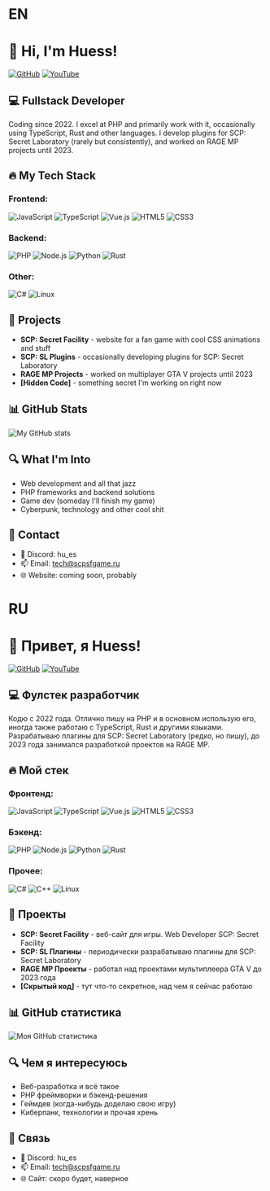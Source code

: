 # EN
# 👋 Hi, I'm Huess!

[![GitHub](https://img.shields.io/badge/-GitHub-181717?style=flat-square&logo=github)](https://github.com/huesss)
[![YouTube](https://img.shields.io/badge/-YouTube-FF0000?style=flat-square&logo=youtube&logoColor=white)](https://youtube.com/@scpsf)

## 💻 Fullstack Developer

Coding since 2022. I excel at PHP and primarily work with it, occasionally using TypeScript, Rust and other languages. I develop plugins for SCP: Secret Laboratory (rarely but consistently), and worked on RAGE MP projects until 2023.

## 🔥 My Tech Stack

### Frontend:
![JavaScript](https://img.shields.io/badge/-JavaScript-F7DF1E?style=flat-square&logo=javascript&logoColor=black)
![TypeScript](https://img.shields.io/badge/-TypeScript-007ACC?style=flat-square&logo=typescript&logoColor=white)
![Vue.js](https://img.shields.io/badge/-Vue.js-4FC08D?style=flat-square&logo=vue.js&logoColor=white)
![HTML5](https://img.shields.io/badge/-HTML5-E34F26?style=flat-square&logo=html5&logoColor=white)
![CSS3](https://img.shields.io/badge/-CSS3-1572B6?style=flat-square&logo=css3&logoColor=white)

### Backend:
![PHP](https://img.shields.io/badge/-PHP-777BB4?style=flat-square&logo=php&logoColor=white)
![Node.js](https://img.shields.io/badge/-Node.js-339933?style=flat-square&logo=node.js&logoColor=white)
![Python](https://img.shields.io/badge/-Python-3776AB?style=flat-square&logo=python&logoColor=white)
![Rust](https://img.shields.io/badge/-Rust-000000?style=flat-square&logo=rust&logoColor=white)

### Other:
![C#](https://img.shields.io/badge/-C%23-239120?style=flat-square&logo=c-sharp&logoColor=white)
![Linux](https://img.shields.io/badge/-Linux-FCC624?style=flat-square&logo=linux&logoColor=black)

## 🚀 Projects

- **SCP: Secret Facility** - website for a fan game with cool CSS animations and stuff
- **SCP: SL Plugins** - occasionally developing plugins for SCP: Secret Laboratory
- **RAGE MP Projects** - worked on multiplayer GTA V projects until 2023
- **[Hidden Code]** - something secret I'm working on right now

## 📊 GitHub Stats

![My GitHub stats](https://github-readme-stats.vercel.app/api?username=huesss&show_icons=true&theme=radical)

## 🔍 What I'm Into

- Web development and all that jazz
- PHP frameworks and backend solutions
- Game dev (someday I'll finish my game)
- Cyberpunk, technology and other cool shit

## 💬 Contact

- 💬 Discord: hu_es
- 📫 Email: tech@scpsfgame.ru
- 🌐 Website: coming soon, probably

# RU
# 👋 Привет, я Huess!

[![GitHub](https://img.shields.io/badge/-GitHub-181717?style=flat-square&logo=github)](https://github.com/huesss)
[![YouTube](https://img.shields.io/badge/-YouTube-FF0000?style=flat-square&logo=youtube&logoColor=white)](https://youtube.com/@scpsf)

## 💻 Фулстек разработчик

Кодю с 2022 года. Отлично пишу на PHP и в основном использую его, иногда также работаю с TypeScript, Rust и другими языками. Разрабатываю плагины для SCP: Secret Laboratory (редко, но пишу), до 2023 года занимался разработкой проектов на RAGE MP.

## 🔥 Мой стек

### Фронтенд:
![JavaScript](https://img.shields.io/badge/-JavaScript-F7DF1E?style=flat-square&logo=javascript&logoColor=black)
![TypeScript](https://img.shields.io/badge/-TypeScript-007ACC?style=flat-square&logo=typescript&logoColor=white)
![Vue.js](https://img.shields.io/badge/-Vue.js-4FC08D?style=flat-square&logo=vue.js&logoColor=white)
![HTML5](https://img.shields.io/badge/-HTML5-E34F26?style=flat-square&logo=html5&logoColor=white)
![CSS3](https://img.shields.io/badge/-CSS3-1572B6?style=flat-square&logo=css3&logoColor=white)

### Бэкенд:
![PHP](https://img.shields.io/badge/-PHP-777BB4?style=flat-square&logo=php&logoColor=white)
![Node.js](https://img.shields.io/badge/-Node.js-339933?style=flat-square&logo=node.js&logoColor=white)
![Python](https://img.shields.io/badge/-Python-3776AB?style=flat-square&logo=python&logoColor=white)
![Rust](https://img.shields.io/badge/-Rust-000000?style=flat-square&logo=rust&logoColor=white)

### Прочее:
![C#](https://img.shields.io/badge/-C%23-239120?style=flat-square&logo=c-sharp&logoColor=white)
![C++](https://img.shields.io/badge/-C++-00599C?style=flat-square&logo=c%2B%2B&logoColor=white)
![Linux](https://img.shields.io/badge/-Linux-FCC624?style=flat-square&logo=linux&logoColor=black)

## 🚀 Проекты

- **SCP: Secret Facility** - веб-сайт для игры. Web Developer SCP: Secret Facility
- **SCP: SL Плагины** - периодически разрабатываю плагины для SCP: Secret Laboratory
- **RAGE MP Проекты** - работал над проектами мультиплеера GTA V до 2023 года
- **[Скрытый код]** - тут что-то секретное, над чем я сейчас работаю

## 📊 GitHub статистика

![Моя GitHub статистика](https://github-readme-stats.vercel.app/api?username=huesss&show_icons=true&theme=radical)

## 🔍 Чем я интересуюсь

- Веб-разработка и всё такое
- PHP фреймворки и бэкенд-решения
- Геймдев (когда-нибудь доделаю свою игру)
- Киберпанк, технологии и прочая хрень

## 💬 Связь

- 💬 Discord: hu_es
- 📫 Email: tech@scpsfgame.ru
- 🌐 Сайт: скоро будет, наверное 

